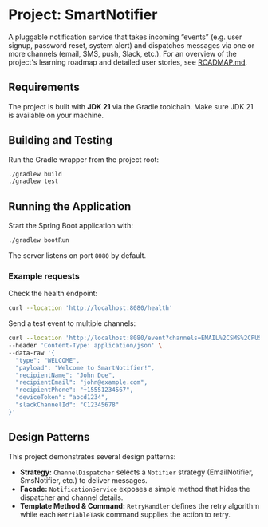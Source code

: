 # Project: SmartNotifier

A pluggable notification service that takes incoming “events” (e.g. user signup, password reset, system alert) and dispatches messages via one or more channels (email, SMS, push, Slack, etc.).
For an overview of the project's learning roadmap and detailed user stories, see [ROADMAP.md](ROADMAP.md).

## Requirements

The project is built with **JDK 21** via the Gradle toolchain. Make sure JDK 21
is available on your machine.


## Building and Testing

Run the Gradle wrapper from the project root:

```bash
./gradlew build
./gradlew test
```


## Running the Application

Start the Spring Boot application with:

```bash
./gradlew bootRun
```

The server listens on port `8080` by default.


### Example requests

Check the health endpoint:

```bash
curl --location 'http://localhost:8080/health'
```

Send a test event to multiple channels:

```bash
curl --location 'http://localhost:8080/event?channels=EMAIL%2CSMS%2CPUSH%2CSLACK' \
--header 'Content-Type: application/json' \
--data-raw '{
  "type": "WELCOME",
  "payload": "Welcome to SmartNotifier!",
  "recipientName": "John Doe",
  "recipientEmail": "john@example.com",
  "recipientPhone": "+15551234567",
  "deviceToken": "abcd1234",
  "slackChannelId": "C12345678"
}'
```


## Design Patterns

This project demonstrates several design patterns:

- **Strategy:** `ChannelDispatcher` selects a `Notifier` strategy (EmailNotifier, SmsNotifier, etc.) to deliver messages.
- **Facade:** `NotificationService` exposes a simple method that hides the dispatcher and channel details.
- **Template Method & Command:** `RetryHandler` defines the retry algorithm while each `RetriableTask` command supplies the action to retry.
